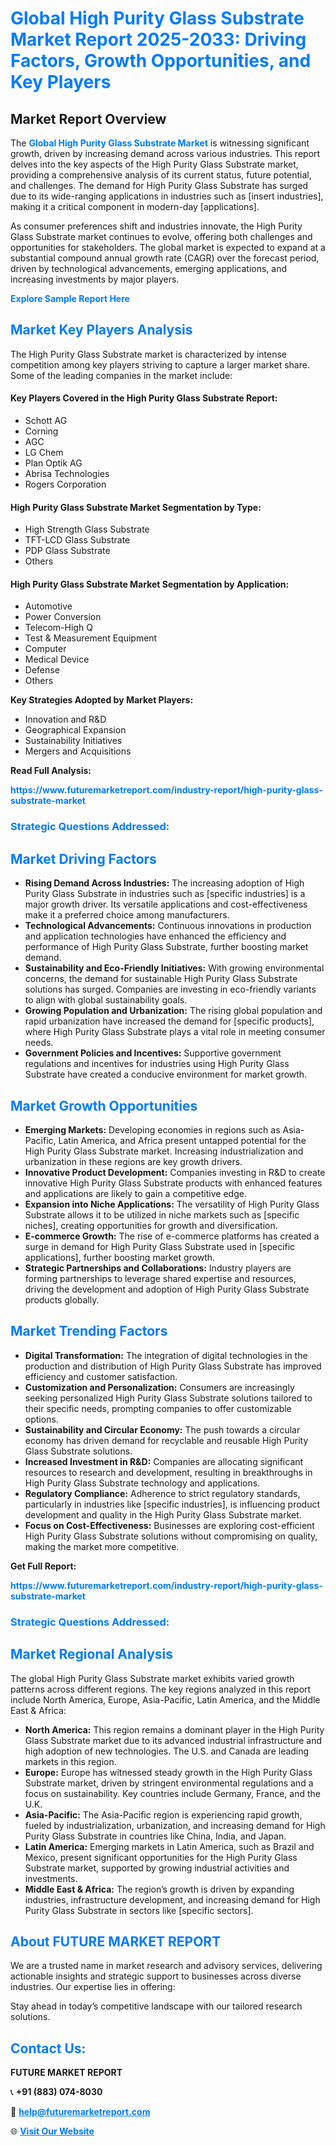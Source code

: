 <h1 style="color: #007BFF;">Global High Purity Glass Substrate Market Report 2025-2033: Driving Factors, Growth Opportunities, and Key Players</h1>

<section id="overview">
<h2>Market Report Overview</h2>
<p>The <a href="https://www.futuremarketreport.com/industry-report/high-purity-glass-substrate-market" style="color: #007BFF; text-decoration: none;"><strong>Global High Purity Glass Substrate Market</strong></a> is witnessing significant growth, driven by increasing demand across various industries. This report delves into the key aspects of the High Purity Glass Substrate market, providing a comprehensive analysis of its current status, future potential, and challenges. The demand for High Purity Glass Substrate has surged due to its wide-ranging applications in industries such as [insert industries], making it a critical component in modern-day [applications].</p>
<p>As consumer preferences shift and industries innovate, the High Purity Glass Substrate market continues to evolve, offering both challenges and opportunities for stakeholders. The global market is expected to expand at a substantial compound annual growth rate (CAGR) over the forecast period, driven by technological advancements, emerging applications, and increasing investments by major players.</p>
</section>

<section id="overview">
<p><a href="https://www.futuremarketreport.com/request-sample/reportId=56382" style="color: #007BFF; text-decoration: none;"><strong>Explore Sample Report Here</strong></a></p>
</section>

<section id="key-players">
<h2 style="color: #007BFF;">Market Key Players Analysis</h2>
<p>The High Purity Glass Substrate market is characterized by intense competition among key players striving to capture a larger market share. Some of the leading companies in the market include:</p>
<h4>Key Players Covered in the High Purity Glass Substrate Report:</h4>
<ul><li>Schott AG</li><li>Corning</li><li>AGC</li><li>LG Chem</li><li>Plan Optik AG</li><li>Abrisa Technologies</li><li>Rogers Corporation</li></ul>
<h4>High Purity Glass Substrate Market Segmentation by Type:</h4>
<ul><li>High Strength Glass Substrate</li><li>TFT-LCD Glass Substrate</li><li>PDP Glass Substrate</li><li>Others</li></ul>

<h4>High Purity Glass Substrate Market Segmentation by Application:</h4>
<ul><li>Automotive</li><li>Power Conversion</li><li>Telecom-High Q</li><li>Test &amp; Measurement Equipment</li><li>Computer</li><li>Medical Device</li><li>Defense</li><li>Others</li></ul>
<p><strong>Key Strategies Adopted by Market Players:</strong></p>
<ul>
<li>Innovation and R&D</li>
<li>Geographical Expansion</li>
<li>Sustainability Initiatives</li>
<li>Mergers and Acquisitions</li>
</ul>
</section>

<section>
<p><strong>Read Full Analysis: </strong></p><a href="https://www.futuremarketreport.com/industry-report/high-purity-glass-substrate-market" style="color: #007BFF; text-decoration: none;"><strong>https://www.futuremarketreport.com/industry-report/high-purity-glass-substrate-market</strong></a>
<h3 style="color: #007BFF;">Strategic Questions Addressed:</h3>
</section>

<section id="driving-factors">
<h2 style="color: #007BFF;">Market Driving Factors</h2>
<ul>
<li><strong>Rising Demand Across Industries:</strong> The increasing adoption of High Purity Glass Substrate in industries such as [specific industries] is a major growth driver. Its versatile applications and cost-effectiveness make it a preferred choice among manufacturers.</li>
<li><strong>Technological Advancements:</strong> Continuous innovations in production and application technologies have enhanced the efficiency and performance of High Purity Glass Substrate, further boosting market demand.</li>
<li><strong>Sustainability and Eco-Friendly Initiatives:</strong> With growing environmental concerns, the demand for sustainable High Purity Glass Substrate solutions has surged. Companies are investing in eco-friendly variants to align with global sustainability goals.</li>
<li><strong>Growing Population and Urbanization:</strong> The rising global population and rapid urbanization have increased the demand for [specific products], where High Purity Glass Substrate plays a vital role in meeting consumer needs.</li>
<li><strong>Government Policies and Incentives:</strong> Supportive government regulations and incentives for industries using High Purity Glass Substrate have created a conducive environment for market growth.</li>
</ul>
</section>

<section id="growth-opportunities">
<h2 style="color: #007BFF;">Market Growth Opportunities</h2>
<ul>
<li><strong>Emerging Markets:</strong> Developing economies in regions such as Asia-Pacific, Latin America, and Africa present untapped potential for the High Purity Glass Substrate market. Increasing industrialization and urbanization in these regions are key growth drivers.</li>
<li><strong>Innovative Product Development:</strong> Companies investing in R&D to create innovative High Purity Glass Substrate products with enhanced features and applications are likely to gain a competitive edge.</li>
<li><strong>Expansion into Niche Applications:</strong> The versatility of High Purity Glass Substrate allows it to be utilized in niche markets such as [specific niches], creating opportunities for growth and diversification.</li>
<li><strong>E-commerce Growth:</strong> The rise of e-commerce platforms has created a surge in demand for High Purity Glass Substrate used in [specific applications], further boosting market growth.</li>
<li><strong>Strategic Partnerships and Collaborations:</strong> Industry players are forming partnerships to leverage shared expertise and resources, driving the development and adoption of High Purity Glass Substrate products globally.</li>
</ul>
</section>

<section id="trending-factors">
<h2 style="color: #007BFF;">Market Trending Factors</h2>
<ul>
<li><strong>Digital Transformation:</strong> The integration of digital technologies in the production and distribution of High Purity Glass Substrate has improved efficiency and customer satisfaction.</li>
<li><strong>Customization and Personalization:</strong> Consumers are increasingly seeking personalized High Purity Glass Substrate solutions tailored to their specific needs, prompting companies to offer customizable options.</li>
<li><strong>Sustainability and Circular Economy:</strong> The push towards a circular economy has driven demand for recyclable and reusable High Purity Glass Substrate solutions.</li>
<li><strong>Increased Investment in R&D:</strong> Companies are allocating significant resources to research and development, resulting in breakthroughs in High Purity Glass Substrate technology and applications.</li>
<li><strong>Regulatory Compliance:</strong> Adherence to strict regulatory standards, particularly in industries like [specific industries], is influencing product development and quality in the High Purity Glass Substrate market.</li>
<li><strong>Focus on Cost-Effectiveness:</strong> Businesses are exploring cost-efficient High Purity Glass Substrate solutions without compromising on quality, making the market more competitive.</li>
</ul>
</section>

<section>
<p><strong>Get Full Report: </strong></p><a href="https://www.futuremarketreport.com/industry-report/high-purity-glass-substrate-market" style="color: #007BFF; text-decoration: none;"><strong>https://www.futuremarketreport.com/industry-report/high-purity-glass-substrate-market</strong></a>
<h3 style="color: #007BFF;">Strategic Questions Addressed:</h3>
</section>


<section id="regional-analysis">
<h2 style="color: #007BFF;">Market Regional Analysis</h2>
<p>The global High Purity Glass Substrate market exhibits varied growth patterns across different regions. The key regions analyzed in this report include North America, Europe, Asia-Pacific, Latin America, and the Middle East & Africa:</p>
<ul>
<li><strong>North America:</strong> This region remains a dominant player in the High Purity Glass Substrate market due to its advanced industrial infrastructure and high adoption of new technologies. The U.S. and Canada are leading markets in this region.</li>
<li><strong>Europe:</strong> Europe has witnessed steady growth in the High Purity Glass Substrate market, driven by stringent environmental regulations and a focus on sustainability. Key countries include Germany, France, and the U.K.</li>
<li><strong>Asia-Pacific:</strong> The Asia-Pacific region is experiencing rapid growth, fueled by industrialization, urbanization, and increasing demand for High Purity Glass Substrate in countries like China, India, and Japan.</li>
<li><strong>Latin America:</strong> Emerging markets in Latin America, such as Brazil and Mexico, present significant opportunities for the High Purity Glass Substrate market, supported by growing industrial activities and investments.</li>
<li><strong>Middle East & Africa:</strong> The region’s growth is driven by expanding industries, infrastructure development, and increasing demand for High Purity Glass Substrate in sectors like [specific sectors].</li>
</ul>
</section>

<footer>
<h2 style="color: #007BFF;">About FUTURE MARKET REPORT</h2>
<p>We are a trusted name in market research and advisory services, delivering actionable insights and strategic support to businesses across diverse industries. Our expertise lies in offering:</p>

<p>Stay ahead in today’s competitive landscape with our tailored research solutions.</p>

<h2 style="color: #007BFF;">Contact Us:</h2>
<p><strong>FUTURE MARKET REPORT</strong></p>
<p>📞 <strong>+91 (883) 074-8030</strong></p>
<p>📧 <strong><a href="mailto:help@futuremarketreport.com" style="color: #007BFF;">help@futuremarketreport.com</a></strong></p>
<p>🌐 <strong><a href="https://www.futuremarketreport.com/" style="color: #007BFF;">Visit Our Website</a></strong></p>
</footer>